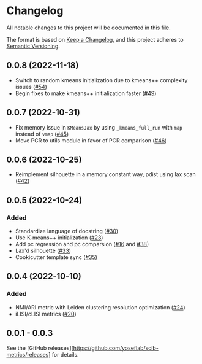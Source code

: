 # Changelog

All notable changes to this project will be documented in this file.

The format is based on [Keep a Changelog][],
and this project adheres to [Semantic Versioning][].

[keep a changelog]: https://keepachangelog.com/en/1.0.0/
[semantic versioning]: https://semver.org/spec/v2.0.0.html

## 0.0.8 (2022-11-18)

-   Switch to random kmeans initialization due to kmeans++ complexity issues ([#54][])
-   Begin fixes to make kmeans++ initialization faster ([#49][])

[#54]: https://github.com/YosefLab/scib-metrics/pull/54
[#49]: https://github.com/YosefLab/scib-metrics/pull/49


## 0.0.7 (2022-10-31)

-   Fix memory issue in `KMeansJax` by using `_kmeans_full_run` with `map` instead of `vmap` ([#45][])
-   Move PCR to utils module in favor of PCR comparison ([#46][])

[#45]: https://github.com/YosefLab/scib-metrics/pull/45
[#46]: https://github.com/YosefLab/scib-metrics/pull/46

## 0.0.6 (2022-10-25)

-   Reimplement silhouette in a memory constant way, pdist using lax scan ([#42][])

[#42]: https://github.com/YosefLab/scib-metrics/pull/42

## 0.0.5 (2022-10-24)

### Added

-   Standardize language of docstring ([#30][])
-   Use K-means++ initialization ([#23][])
-   Add pc regression and pc comparsion ([#16][] and [#38][])
-   Lax'd silhouette ([#33][])
-   Cookicutter template sync ([#35][])

[#33]: https://github.com/YosefLab/scib-metrics/pull/33
[#38]: https://github.com/YosefLab/scib-metrics/pull/38
[#35]: https://github.com/YosefLab/scib-metrics/pull/35
[#16]: https://github.com/YosefLab/scib-metrics/pull/16
[#23]: https://github.com/YosefLab/scib-metrics/pull/23
[#30]: https://github.com/YosefLab/scib-metrics/pull/30

## 0.0.4 (2022-10-10)

### Added

-   NMI/ARI metric with Leiden clustering resolution optimization ([#24][])
-   iLISI/cLISI metrics ([#20][])

[#20]: https://github.com/YosefLab/scib-metrics/pull/20
[#24]: https://github.com/YosefLab/scib-metrics/pull/24

## 0.0.1 - 0.0.3

See the [GitHub releases][https://github.com/yoseflab/scib-metrics/releases] for details.
